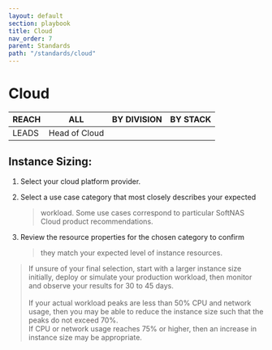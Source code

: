 ```yaml
---
layout: default
section: playbook
title: Cloud
nav_order: 7
parent: Standards
path: "/standards/cloud"
---
```


# Cloud

| REACH | ALL           | BY DIVISION | BY STACK |
| ----- | ------------- | ----------- | -------- |
| LEADS | Head of Cloud |             |          |

## Instance Sizing:

1.  Select your cloud platform provider.

2.  Select a use case category that most closely describes your expected

    > workload. Some use cases correspond to particular SoftNAS Cloud
    > product recommendations.

3.  Review the resource properties for the chosen category to confirm
    > they match your expected level of instance resources.

> If unsure of your final selection, start with a larger instance size
> initially, deploy or simulate your production workload, then monitor
> and observe your results for 30 to 45 days.\
> \
> If your actual workload peaks are less than 50% CPU and network usage,
> then you may be able to reduce the instance size such that the peaks
> do not exceed 70%.\
> If CPU or network usage reaches 75% or higher, then an increase in
> instance size may be appropriate.
